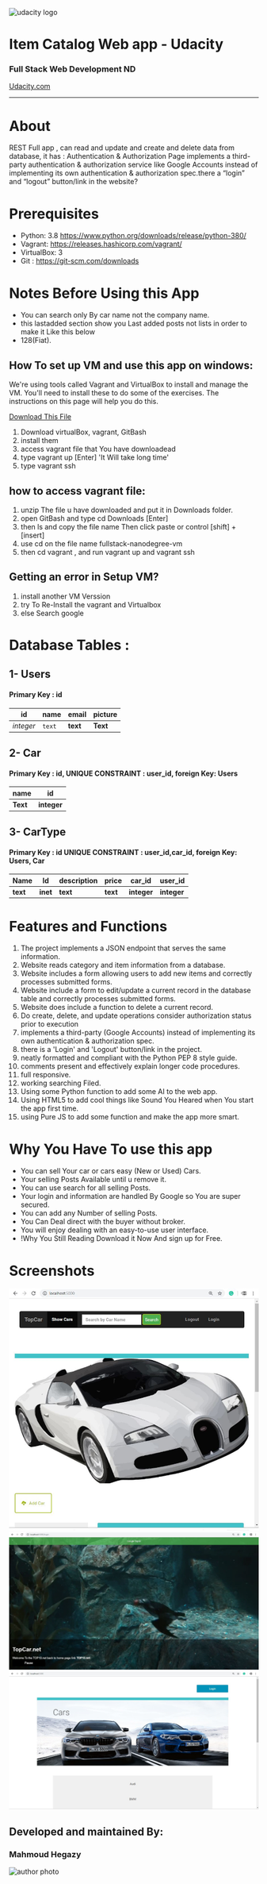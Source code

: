 ![udacity logo](https://s3-us-west-1.amazonaws.com/udacity-content/rebrand/svg/logo.min.svg "Udacity")
# Item Catalog Web app - Udacity
### Full Stack Web Development ND
[Udacity.com](https://www.udacity.com)


_____________________

# About
REST Full app , can read and update and create and delete data from database, it has : Authentication &amp; Authorization Page implements a third-party authentication &amp; authorization service like Google Accounts instead of implementing its own authentication &amp; authorization spec.there a “login” and “logout” button/link in the website?

# Prerequisites
* Python: 3.8 https://www.python.org/downloads/release/python-380/  
* Vagrant: https://releases.hashicorp.com/vagrant/  
* VirtualBox: 3 
* Git : https://git-scm.com/downloads 

# Notes Before Using this App 
* You can search only By car name not the company name.
* this lastadded section show you Last added posts not lists in order to make it Like this below
* 128(Fiat).

## How To set up VM and use this app on windows:

We're using tools called Vagrant and VirtualBox to install and manage the VM. 
You'll need to install these to do some of the exercises. 
The instructions on this page will help you do this.

[Download This File](https://github.com/udacity/fullstack-nanodegree-vm)

1. Download virtualBox, vagrant, GitBash
2. install them 
3. access vagrant file that You have downloadead
4. type vagrant up [Enter] 'It Will take long time'
5. type vagrant ssh

## how to access vagrant file:
1.  unzip The file u have downloaded and put it in Downloads folder.
2.  open GitBash and type cd Downloads [Enter]
3.  then ls and copy the file name Then click paste or control [shift] + [insert]
4.  use cd on the file name fullstack-nanodegree-vm
5.  then cd vagrant , and run vagrant up and vagrant ssh


## Getting an error in Setup VM?
1.  install another VM Verssion
2.  try To Re-Install the vagrant and Virtualbox
3.  else Search google

# Database Tables :

## 1- Users  
#### Primary Key : id

id | name | email | picture
--- | --- | --- | ---
*integer* | `text` | **text** | **Text**



## 2- Car 
#### Primary Key : id, UNIQUE CONSTRAINT : user_id, foreign Key: Users
 
name | id  
--- | ---  
**Text** | **integer**


## 3- CarType 
#### Primary Key : id  UNIQUE CONSTRAINT : user_id,car_id, foreign Key: Users, Car

Name | Id | description | price | car_id | user_id
--- | --- | --- | --- | --- | --- 
 **text** | **inet** | **text** | **text** | **integer** | **integer**
 
 
# Features and Functions

1.  The project implements a JSON endpoint that serves the same information.
2.  Website reads category and item information from a database.
3.  Website includes a form allowing users to add new items and correctly processes submitted forms.
4.  Website include a form to edit/update a current record in the database table and correctly processes submitted forms.
5.  Website does include a function to delete a current record.
6.  Do create, delete, and update operations consider authorization status prior to execution
7.  implements a third-party (Google Accounts) instead of implementing its own authentication & authorization spec.
8.  there is a 'Login' and 'Logout' button/link in the project. 
9.  neatly formatted and compliant with the Python PEP 8 style guide.
10. comments present and effectively explain longer code procedures.
11.  full responsive.
12.  working searching Filed.
13.  Using some Python function to add some AI to the web app.
14.  Using HTML5 to add cool things like Sound You Heared when You start the app first time.
15.  using Pure JS to add some function and make the app more smart.

# Why You Have To use this app
*  You can sell Your car or cars easy (New or Used) Cars.
*  Your selling Posts Available until u remove it.
*  You can use search for all selling Posts. 
*  Your login and information are handled By Google so You are super secured.
*  You can add any Number of selling Posts.
*  You Can Deal direct with the buyer without broker.
*  You will enjoy dealing with an easy-to-use user interface.
*  !Why You Still Reading Download it Now And sign up for Free.

# Screenshots
![screenshot1](app1.JPG "screenshot1")
![screenshot2](app2.JPG "screenshot2")
![screenshot3](app3.JPG "screenshot3")

   
## Developed and maintained By:
   ### Mahmoud Hegazy   
   ![author photo](https://avatars2.githubusercontent.com/u/55125302?s=96&v=4 "Author")
